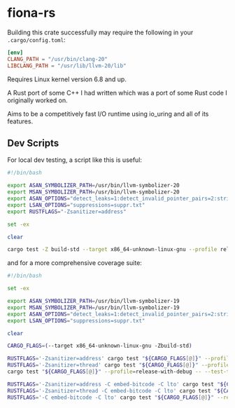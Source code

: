 # fiona-rs

Building this crate successfully may require the following in your `.cargo/config.toml`:

```toml
[env]
CLANG_PATH = "/usr/bin/clang-20"
LIBCLANG_PATH = "/usr/lib/llvm-20/lib"
```

Requires Linux kernel version 6.8 and up.

A Rust port of some C++ I had written which was a port of some Rust code I originally worked on.

Aims to be a competitively fast I/O runtime using io_uring and all of its features.

## Dev Scripts

For local dev testing, a script like this is useful:

```bash
#!/bin/bash

export ASAN_SYMBOLIZER_PATH=/usr/bin/llvm-symbolizer-20
export MSAN_SYMBOLIZER_PATH=/usr/bin/llvm-symbolizer-20
export ASAN_OPTIONS="detect_leaks=1:detect_invalid_pointer_pairs=2:strict_string_checks=1:detect_stack_use_after_return=1:check_initialization_order=1:strict_init_order=1"
export LSAN_OPTIONS="suppressions=suppr.txt"
export RUSTFLAGS="-Zsanitizer=address"

set -ex

clear

cargo test -Z build-std --target x86_64-unknown-linux-gnu --profile release-with-debug "$@"
```

and for a more comprehensive coverage suite:

```bash
#!/bin/bash

set -ex

export ASAN_SYMBOLIZER_PATH=/usr/bin/llvm-symbolizer-19
export MSAN_SYMBOLIZER_PATH=/usr/bin/llvm-symbolizer-19
export ASAN_OPTIONS="detect_leaks=1:detect_invalid_pointer_pairs=2:strict_string_checks=1:detect_stack_use_after_return=1:check_initialization_order=1:strict_init_order=1"
export LSAN_OPTIONS="suppressions=suppr.txt"

clear

CARGO_FLAGS=(--target x86_64-unknown-linux-gnu -Zbuild-std)

RUSTFLAGS='-Zsanitizer=address' cargo test "${CARGO_FLAGS[@]}" --profile=release-with-debug -- --test-threads=1
RUSTFLAGS='-Zsanitizer=thread' cargo test "${CARGO_FLAGS[@]}" --profile=release-with-debug -- --test-threads=1
cargo test "${CARGO_FLAGS[@]}" --profile=release-with-debug -- --test-threads=1

RUSTFLAGS='-Zsanitizer=address -C embed-bitcode -C lto' cargo test "${CARGO_FLAGS[@]}" --release -- --test-threads=1
RUSTFLAGS='-Zsanitizer=thread -C embed-bitcode -C lto' cargo test "${CARGO_FLAGS[@]}" --release -- --test-threads=1
RUSTFLAGS='-C embed-bitcode -C lto' cargo test "${CARGO_FLAGS[@]}" --release -- --test-threads=1
```
